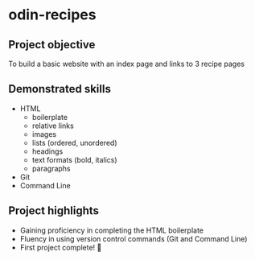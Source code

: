 # odin-recipes

## Project objective
To build a basic website with an index page and links to 3 recipe pages

## Demonstrated skills
- HTML
	- boilerplate
	- relative links
	- images
	- lists (ordered, unordered)
	- headings
	- text formats (bold, italics)
	- paragraphs
- Git
- Command Line

## Project highlights
- Gaining proficiency in completing the HTML boilerplate
- Fluency in using version control commands (Git and Command Line)
- First project complete! 🥰
